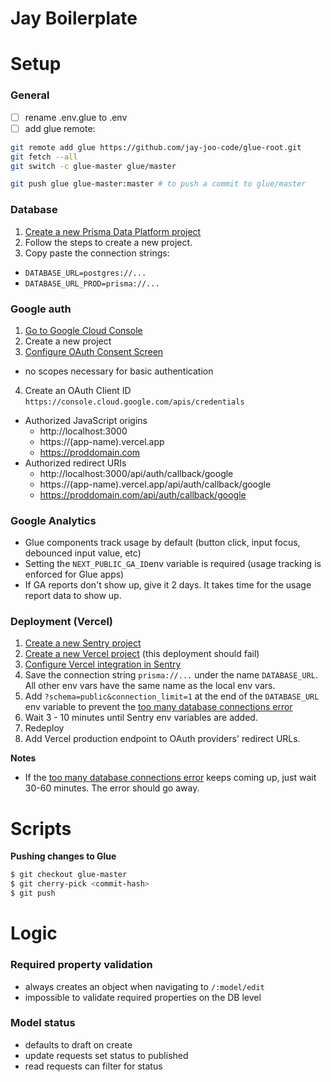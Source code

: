 # Jay Boilerplate

# Setup

### General

- [ ] rename .env.glue to .env
- [ ] add glue remote:

```bash
git remote add glue https://github.com/jay-joo-code/glue-root.git
git fetch --all
git switch -c glue-master glue/master

git push glue glue-master:master # to push a commit to glue/master
```

### Database

1. [Create a new Prisma Data Platform project](https://cloud.prisma.io/projects/create)
2. Follow the steps to create a new project.
3. Copy paste the connection strings:

- `DATABASE_URL=postgres://...`
- `DATABASE_URL_PROD=prisma://...`

### Google auth

1. [Go to Google Cloud Console](https://console.cloud.google.com)
2. Create a new project
3. [Configure OAuth Consent Screen](https://console.cloud.google.com/apis/credentials/consent)

- no scopes necessary for basic authentication

4. Create an OAuth Client ID `https://console.cloud.google.com/apis/credentials`

- Authorized JavaScript origins
  - http://localhost:3000
  - https://(app-name).vercel.app
  - https://proddomain.com
- Authorized redirect URIs
  - http://localhost:3000/api/auth/callback/google
  - https://(app-name).vercel.app/api/auth/callback/google
  - https://proddomain.com/api/auth/callback/google

### Google Analytics

- Glue components track usage by default (button click, input focus, debounced input value, etc)
- Setting the `NEXT_PUBLIC_GA_ID`env variable is required (usage tracking is enforced for Glue apps)
- If GA reports don't show up, give it 2 days. It takes time for the usage report data to show up.

### Deployment (Vercel)

1. [Create a new Sentry project](https://sentry.io/organizations/jay-joo-org/projects/new/)
2. [Create a new Vercel project](https://vercel.com/new) (this deployment should fail)
3. [Configure Vercel integration in Sentry](https://sentry.io/settings/jay-joo-org/integrations/vercel/138276/)
4. Save the connection string `prisma://...` under the name `DATABASE_URL`. All other env vars have the same name as the local env vars.
5. Add `?schema=public&connection_limit=1` at the end of the `DATABASE_URL` env variable to prevent the [too many database connections error](https://stackoverflow.com/questions/71259682/prisma-is-opening-too-many-connections-with-postgrsql-when-running-jest-end-to-e)
6. Wait 3 - 10 minutes until Sentry env variables are added.
7. Redeploy
8. Add Vercel production endpoint to OAuth providers' redirect URLs.

**Notes**

- If the [too many database connections error](https://stackoverflow.com/questions/71259682/prisma-is-opening-too-many-connections-with-postgrsql-when-running-jest-end-to-e) keeps coming up, just wait 30-60 minutes. The error should go away.

# Scripts

**Pushing changes to Glue**

```bash
$ git checkout glue-master
$ git cherry-pick <commit-hash>
$ git push
```

# Logic

### Required property validation

- always creates an object when navigating to `/:model/edit`
- impossible to validate required properties on the DB level

### Model status

- defaults to draft on create
- update requests set status to published
- read requests can filter for status
